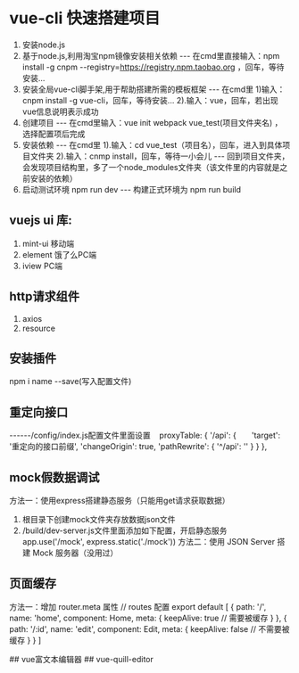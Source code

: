 # vue-cli 快速搭建项目 #

1. 安装node.js
2. 基于node.js,利用淘宝npm镜像安装相关依赖 --- 在cmd里直接输入：npm install -g cnpm --registry=https://registry.npm.taobao.org ，回车，等待安装...
3. 安装全局vue-cli脚手架,用于帮助搭建所需的模板框架 --- 在cmd里 1)输入：cnpm install -g vue-cli，回车，等待安装...  2).输入：vue，回车，若出现vue信息说明表示成功
4. 创建项目 --- 在cmd里输入：vue init webpack vue_test(项目文件夹名) ， 选择配置项后完成
5. 安装依赖 --- 在cmd里  1).输入：cd vue_test（项目名），回车，进入到具体项目文件夹 2).输入：cnmp install，回车，等待一小会儿 --- 回到项目文件夹，会发现项目结构里，多了一个node_modules文件夹（该文件里的内容就是之前安装的依赖）
6. 启动测试环境 npm run dev --- 构建正式环境为 npm run build

## vuejs ui 库: ##

1. mint-ui 移动端
2. element 饿了么PC端
3. iview PC端

## http请求组件 ##

1. axios
2. resource

## 安装插件 ##
npm i name --save(写入配置文件)

## 重定向接口 ##
------/config/index.js配置文件里面设置
    proxyTable: {
      '/api': {
        'target': '重定向的接口前缀',
        'changeOrigin': true,
        'pathRewrite': {
          '^/api': ''
        }
      }
    },
    
## mock假数据调试 ##
方法一：使用express搭建静态服务（只能用get请求获取数据）
1. 根目录下创建mock文件夹存放数据json文件
2. /build/dev-server.js文件里面添加如下配置，开启静态服务
   app.use('/mock', express.static('./mock'))
方法二：使用 JSON Server 搭建 Mock 服务器（没用过）

## 页面缓存 ##
方法一：增加 router.meta 属性
// routes 配置
export default [
  {
    path: '/',
    name: 'home',
    component: Home,
    meta: {
      keepAlive: true // 需要被缓存
    }
  }, {
    path: '/:id',
    name: 'edit',
    component: Edit,
    meta: {
      keepAlive: false // 不需要被缓存
    }
  }
]

<keep-alive>
    <router-view v-if="$route.meta.keepAlive">
        <!-- 这里是会被缓存的视图组件，比如 Home！ -->
    </router-view>
</keep-alive>

<router-view v-if="!$route.meta.keepAlive">
    <!-- 这里是不被缓存的视图组件，比如 Edit！ -->
</router-view>
## vue富文本编辑器 ##
vue-quill-editor


